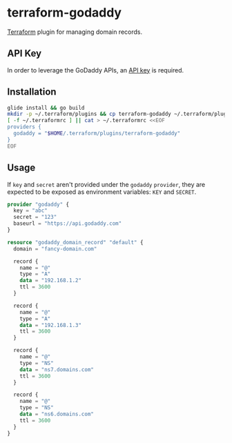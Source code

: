 # terraform-godaddy
[Terraform](https://www.terraform.io/) plugin for managing domain records.

## API Key
In order to leverage the GoDaddy APIs, an [API key](https://developer.godaddy.com/keys/) is required.

## Installation

```bash
glide install && go build
mkdir -p ~/.terraform/plugins && cp terraform-godaddy ~/.terraform/plugins
[ -f ~/.terraformrc ] || cat > ~/.terraformrc <<EOF
providers {
  godaddy = "$HOME/.terraform/plugins/terraform-godaddy"
}
EOF
```

## Usage
If `key` and `secret` aren't provided under the `godaddy` `provider`, they are expected to be exposed as environment variables: `KEY` and `SECRET`.

```terraform
provider "godaddy" {
  key = "abc"
  secret = "123"
  baseurl = "https://api.godaddy.com"
}

resource "godaddy_domain_record" "default" {
  domain = "fancy-domain.com"

  record {
    name = "@"
    type = "A"
    data = "192.168.1.2"
    ttl = 3600
  }

  record {
    name = "@"
    type = "A"
    data = "192.168.1.3"
    ttl = 3600
  }

  record {
    name = "@"
    type = "NS"
    data = "ns7.domains.com"
    ttl = 3600
  }

  record {
    name = "@"
    type = "NS"
    data = "ns6.domains.com"
    ttl = 3600
  }
}
```
